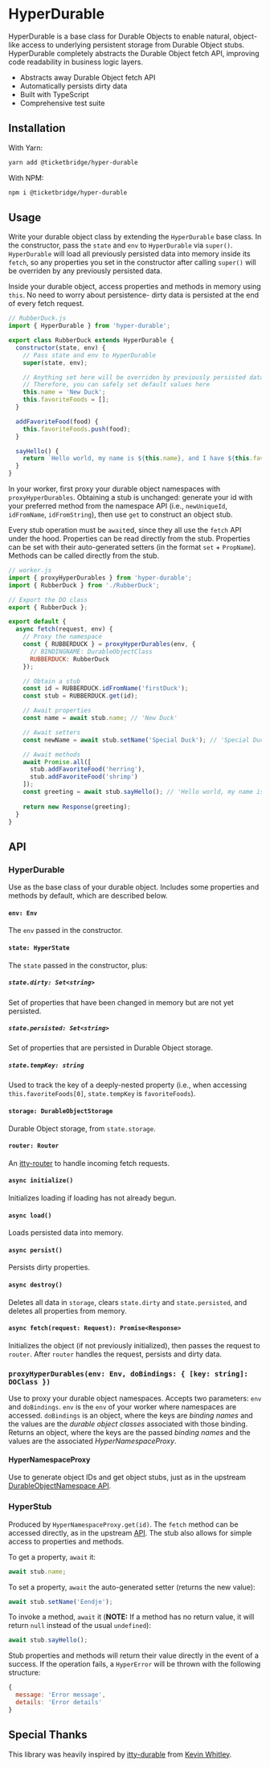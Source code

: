 # HyperDurable

HyperDurable is a base class for Durable Objects to enable natural, object-like access to underlying persistent storage from Durable Object stubs.  HyperDurable completely abstracts the Durable Object fetch API, improving code readability in business logic layers.

- Abstracts away Durable Object fetch API
- Automatically persists dirty data
- Built with TypeScript
- Comprehensive test suite

## Installation

With Yarn:

```bash
yarn add @ticketbridge/hyper-durable
```

With NPM:

```bash
npm i @ticketbridge/hyper-durable
```

## Usage

Write your durable object class by extending the `HyperDurable` base class.  In the constructor, pass the `state` and `env` to `HyperDurable` via `super()`.  `HyperDurable` will load all previously persisted data into memory inside its `fetch`, so any properties you set in the constructor after calling `super()` will be overriden by any previously persisted data.

Inside your durable object, access properties and methods in memory using `this`.  No need to worry about persistence- dirty data is persisted at the end of every fetch request.

```javascript
// RubberDuck.js
import { HyperDurable } from 'hyper-durable';

export class RubberDuck extends HyperDurable {
  constructor(state, env) {
    // Pass state and env to HyperDurable
    super(state, env);

    // Anything set here will be overriden by previously persisted data, if any exists
    // Therefore, you can safely set default values here
    this.name = 'New Duck';
    this.favoriteFoods = [];
  }

  addFavoriteFood(food) {
    this.favoriteFoods.push(food);
  }

  sayHello() {
    return `Hello world, my name is ${this.name}, and I have ${this.favoriteFoods.length} favorite foods.`;
  }
}
```

In your worker, first proxy your durable object namespaces with `proxyHyperDurables`.  Obtaining a stub is unchanged: generate your id with your preferred method from the namespace API (i.e., `newUniqueId`, `idFromName`, `idFromString`), then use `get` to construct an object stub.

Every stub operation must be `await`ed, since they all use the `fetch` API under the hood.  Properties can be read directly from the stub.  Properties can be set with their auto-generated setters (in the format `set` + `PropName`).  Methods can be called directly from the stub.

```javascript
// worker.js
import { proxyHyperDurables } from 'hyper-durable';
import { RubberDuck } from './RubberDuck';

// Export the DO class
export { RubberDuck };

export default {
  async fetch(request, env) {
    // Proxy the namespace
    const { RUBBERDUCK } = proxyHyperDurables(env, {
      // BINDINGNAME: DurableObjectClass
      RUBBERDUCK: RubberDuck
    });

    // Obtain a stub
    const id = RUBBERDUCK.idFromName('firstDuck');
    const stub = RUBBERDUCK.get(id);

    // Await properties
    const name = await stub.name; // 'New Duck'

    // Await setters
    const newName = await stub.setName('Special Duck'); // 'Special Duck'

    // Await methods
    await Promise.all([
      stub.addFavoriteFood('herring'),
      stub.addFavoriteFood('shrimp')
    ]);
    const greeting = await stub.sayHello(); // 'Hello world, my name is Special Duck, and I have 2 favorite foods.'
  
    return new Response(greeting);
  }
}
```

## API

### HyperDurable

Use as the base class of your durable object.  Includes some properties and methods by default, which are described below.

#### `env: Env`

The `env` passed in the constructor.

#### `state: HyperState`

The `state` passed in the constructor, plus:

##### `state.dirty: Set<string>`

Set of properties that have been changed in memory but are not yet persisted.

##### `state.persisted: Set<string>`

Set of properties that are persisted in Durable Object storage.

##### `state.tempKey: string`

Used to track the key of a deeply-nested property (i.e., when accessing `this.favoriteFoods[0]`, `state.tempKey` is `favoriteFoods`).

#### `storage: DurableObjectStorage`

Durable Object storage, from `state.storage`.

#### `router: Router`

An [itty-router](https://www.npmjs.com/package/itty-router) to handle incoming fetch requests.

#### `async initialize()`

Initializes loading if loading has not already begun.

#### `async load()`

Loads persisted data into memory.

#### `async persist()`

Persists dirty properties.

#### `async destroy()`

Deletes all data in `storage`, clears `state.dirty` and `state.persisted`, and deletes all properties from memory.

#### `async fetch(request: Request): Promise<Response>`

Initializes the object (if not previously initialized), then passes the request to `router`.  After `router` handles the request, persists and dirty data.

### `proxyHyperDurables(env: Env, doBindings: { [key: string]: DOClass })`

Use to proxy your durable object namespaces.  Accepts two parameters: `env` and `doBindings`.  `env` is the `env` of your worker where namespaces are accessed.  `doBindings` is an object, where the keys are *binding names* and the values are the *durable object classes* associated with those binding.  Returns an object, where the keys are the passed *binding names* and the values are the associated *HyperNamespaceProxy*.

#### HyperNamespaceProxy

Use to generate object IDs and get object stubs, just as in the upstream [DurableObjectNamespace API](https://developers.cloudflare.com/workers/runtime-apis/durable-objects/#accessing-a-durable-object-from-a-worker).

### HyperStub

Produced by `HyperNamespaceProxy.get(id)`.  The `fetch` method can be accessed directly, as in the upstream [API](https://developers.cloudflare.com/workers/runtime-apis/durable-objects/#sending-http-requests).  The stub also allows for simple access to properties and methods.

To get a property, `await` it:

```javascript
await stub.name;
```

To set a property, `await` the auto-generated setter (returns the new value):

```javascript
await stub.setName('Eendje');
```

To invoke a method, `await` it (**NOTE:** If a method has no return value, it will return `null` instead of the usual `undefined`):

```javascript
await stub.sayHello();
```

Stub properties and methods will return their value directly in the event of a success.  If the operation fails, a `HyperError` will be thrown with the following structure:

```javascript
{
  message: 'Error message',
  details: 'Error details'
}
```

## Special Thanks

This library was heavily inspired by [itty-durable](https://github.com/kwhitley/itty-durable) from [Kevin Whitley](https://github.com/kwhitley).
